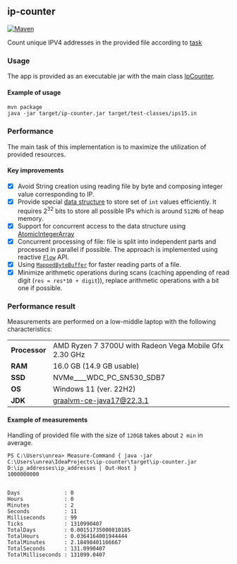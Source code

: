 ## ip-counter

[![Maven](https://github.com/unrealwork/ip-counter/actions/workflows/maven.yml/badge.svg)](https://github.com/unrealwork/ip-counter/actions/workflows/maven.yml)

Count unique IPV4 addresses in the provided file according
to [task](https://github.com/Ecwid/new-job/blob/master/IP-Addr-Counter.md)

### Usage

The app is provided as an executable jar with the main class [IpCounter](src/main/java/com/ecwid/dev/ipcounter/IpCounter.java).

#### Example of usage

```shell
mvn package
java -jar target/ip-counter.jar target/test-classes/ips15.in 
```

### Performance

The main task of this implementation is to maximize the utilization of provided resources.

#### Key improvements

- [x] Avoid String creation using reading file by byte and composing integer value corresponding to IP.
- [x] Provide special [data structure](src/main/java/com/ecwid/dev/ipcounter/intset/BigIntSet.java) to store set
  of `int` values efficiently. It requires $2^{32}$ bits to store all possible IPs which is around `512Mb` of heap memory.
- [x] Support for concurrent access to the data structure
  using [AtomicIntegerArray](https://docs.oracle.com/en/java/javase/17/docs/api/java.base/java/util/concurrent/atomic/AtomicIntegerArray.html)
- [x] Concurrent processing of file: file is split into independent parts and processed in parallel if possible. The
  approach is implemented using
  reactive [`Flow`](https://docs.oracle.com/javase/9/docs/api/java/util/concurrent/Flow.html) API.
- [x] 
  Using [`MappedByteBuffer`](https://docs.oracle.com/en/java/javase/17/docs/api/java.base/java/nio/MappedByteBuffer.html)
  for faster reading parts of a file.
- [x] Minimize arithmetic operations during scans (caching appending of read digit (`res = res*10 + digit`)), replace arithmetic operations with a bit one if possible.

### Performance result

Measurements are performed on a low-middle laptop with the following characteristics:

|   |                                                            |
|---|------------------------------------------------------------|
| **Processor**    | AMD Ryzen 7 3700U with Radeon Vega Mobile Gfx     2.30 GHz |
| **RAM** | 16.0 GB (14.9 GB usable)                                   |
| **SSD** | NVMe____WDC_PC_SN530_SDB7                                  |
| **OS** | Windows 11 (ver. 22H2)                                     |
| **JDK**  | graalvm-ce-java17@22.3.1 |

#### Example of measurements

Handling of provided file with the size of `120GB` takes about `2 min` in average.

```shell
PS C:\Users\unrea> Measure-Command { java -jar C:\Users\unrea\IdeaProjects\ip-counter\target\ip-counter.jar D:\ip_addresses\ip_addresses | Out-Host }
1000000000


Days              : 0
Hours             : 0
Minutes           : 2
Seconds           : 11
Milliseconds      : 99
Ticks             : 1310990407
TotalDays         : 0.00151735000810185
TotalHours        : 0.0364164001944444
TotalMinutes      : 2.18498401166667
TotalSeconds      : 131.0990407
TotalMilliseconds : 131099.0407
```
